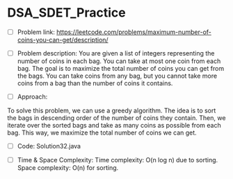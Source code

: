 # DSA_SDET_Practice

- [ ] Problem link: 
https://leetcode.com/problems/maximum-number-of-coins-you-can-get/description/
- [ ] Problem description:
You are given a list of integers representing the number of coins in each bag. You can take at
most one coin from each bag. The goal is to maximize the total number of coins you can get
from the bags. You can take coins from any bag, but you cannot take more coins from a
bag than the number of coins it contains.



- [ ] Approach:

To solve this problem, we can use a greedy algorithm. The idea is to sort the bags in
descending order of the number of coins they contain. Then, we iterate over the sorted
bags and take as many coins as possible from each bag. This way, we maximize the total
number of coins we can get.


- [ ] Code:
Solution32.java


- [ ] Time & Space Complexity:
Time complexity: O(n log n) due to sorting.
Space complexity: O(n) for sorting.





